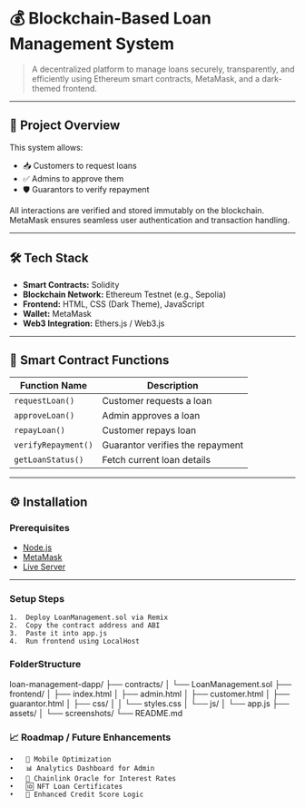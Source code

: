 
# 💰 Blockchain-Based Loan Management System

> A decentralized platform to manage loans securely, transparently, and efficiently using Ethereum smart contracts, MetaMask, and a dark-themed frontend.
---

## 🧠 Project Overview

This system allows:
- 📥 Customers to request loans
- ✅ Admins to approve them
- 🛡️ Guarantors to verify repayment

All interactions are verified and stored immutably on the blockchain. MetaMask ensures seamless user authentication and transaction handling.

---

## 🛠 Tech Stack

- **Smart Contracts:** Solidity
- **Blockchain Network:** Ethereum Testnet (e.g., Sepolia)
- **Frontend:** HTML, CSS (Dark Theme), JavaScript
- **Wallet:** MetaMask
- **Web3 Integration:** Ethers.js / Web3.js

---

## 🧾 Smart Contract Functions

| Function Name         | Description                             |
|-----------------------|-----------------------------------------|
| `requestLoan()`       | Customer requests a loan                |
| `approveLoan()`       | Admin approves a loan                   |
| `repayLoan()`         | Customer repays loan                    |
| `verifyRepayment()`   | Guarantor verifies the repayment        |
| `getLoanStatus()`     | Fetch current loan details              |

---

## ⚙️ Installation

### Prerequisites

- [Node.js](https://nodejs.org/)
- [MetaMask](https://metamask.io/)
- [Live Server](https://marketplace.visualstudio.com/items?itemName=ritwickdey.LiveServer)

---

### Setup Steps


	1.	Deploy LoanManagement.sol via Remix
	2.	Copy the contract address and ABI
	3.	Paste it into app.js
	4.	Run frontend using LocalHost
### FolderStructure
loan-management-dapp/
├── contracts/
│   └── LoanManagement.sol
├── frontend/
│   ├── index.html
│   ├── admin.html
│   ├── customer.html
│   ├── guarantor.html
│   ├── css/
│   │   └── styles.css
│   └── js/
│       └── app.js
├── assets/
│   └── screenshots/
└── README.md


### 📈 Roadmap / Future Enhancements
	•	📲 Mobile Optimization
	•	📊 Analytics Dashboard for Admin
	•	🔐 Chainlink Oracle for Interest Rates
	•	🆔 NFT Loan Certificates
	•	🔎 Enhanced Credit Score Logic
 
